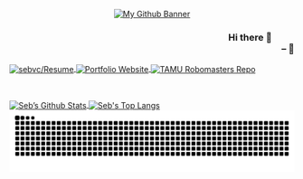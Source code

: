 <div align="center">
  <!-- <img width="200" src="https://github.com/sebvc/sebvc/assets/90735870/163b1a95-e5da-4bd9-bd43-da0837f7b3b0" alt="My Profile Picture"> -->

  [![My Github Banner](https://github.com/sebvc/sebvc/assets/90735870/8dd7757a-2ce0-404a-b4d3-19b361e32973)](http://tx.ag/sebvc)
</div>

<div align="end">

### Hi there 👋 &#10240;&#10240;&#10240; <br> &#10240;&#10240;&#10240;&#10240;&#10240;&#10240;&#10240;&#10240; &ndash; 🦀
</div>

<!-- ### Some Fun Stuff 🚀 -->
<!-- From: https://github.com/anuraghazra/github-readme-stats -->
<!-- [![Seb’s github stats](https://github-readme-stats.vercel.app/api?username=sebvc&show_icons=true&include_all_commits=true&rank_icon=github&hide=contribs&title_color=c50000&icon_color=c50000&text_color=6e6e6e&bg_color=00000000&border_color=810202)](https://github.com/sebvc)

[![Top Langs](https://github-readme-stats.vercel.app/api/top-langs/?username=sebvc&layout=compact&theme=onedark&title_color=c50000&text_color=6e6e6e&bg_color=00000000&border_color=810202&hide_progress=true&hide=PHP&langs_count=8)](https://github.com/sebvc)
 -->

<a href="https://github.com/sebvc/Resume">
  <img align="center" alt="sebvc/Resume" src="https://github-readme-stats.vercel.app/api/pin/?username=sebvc&repo=Resume&theme=shadow_red&text_color=6e6e6e&border_color=6e6e6e" />
</a>
<!-- &emsp;horizontal space -->
<a href="https://github.com/sebvc/people.tamu.edu">
  <img align="center" alt="Portfolio Website" src="https://github-readme-stats.vercel.app/api/pin/?username=sebvc&repo=people.tamu.edu&theme=shadow_red&text_color=6e6e6e&border_color=6e6e6e" />
</a>
<!-- &emsp;horizontal space -->
<a href="https://github.com/TAMU-Robomasters/aimbots-dev">
  <img align="center" alt="TAMU Robomasters Repo" src="https://github-readme-stats.vercel.app/api/pin/?username=TAMU-Robomasters&repo=aimbots-dev&show_owner=true&theme=shadow_red&text_color=6e6e6e&border_color=6e6e6e" />
</a>

<br><!-- new line space <br>-->


<a href="https://github.com/sebvc">
  <img alt="Seb’s Github Stats" align="center" src="https://github-readme-stats.vercel.app/api?username=sebvc&show_icons=true&include_all_commits=true&rank_icon=github&hide=contribs&theme=shadow_red&text_color=6e6e6e" />
</a>
<a href="https://github.com/sebvc">
  <img alt="Seb's Top Langs" align="center" src="https://github-readme-stats.vercel.app/api/top-langs/?username=sebvc&hide_progress=true&langs_count=10&theme=shadow_red&text_color=6e6e6e" />
</a>


<!-- Snake from Platane -->
<picture> 
  <source media="(prefers-color-scheme: dark)" srcset="https://raw.githubusercontent.com/sebvc/sebvc/output/github-contribution-grid-snake-dark.svg">
  <source media="(prefers-color-scheme: light)" srcset="https://raw.githubusercontent.com/sebvc/sebvc/output/github-contribution-grid-snake.svg">
  <img alt="github contribution grid snake animation" src="https://raw.githubusercontent.com/sebvc/sebvc/output/github-contribution-grid-snake.svg">
</picture>


<!-- [![Seb's github activity graph](https://github-readme-activity-graph.vercel.app/graph?username=sebvc&bg_color=fffff0&color=708090&line=24292e&point=24292e&area=true&hide_border=true)](https://github.com/sebvc) -->



<!--
**sebvc/sebvc** is a ✨ _special_ ✨ repository because its `README.md` (this file) appears on your GitHub profile.

Here are some ideas to get you started:

- 🔭 I’m currently working on ...
- 🌱 I’m currently learning ...
- 👯 I’m looking to collaborate on ...
- 🤔 I’m looking for help with ...
- 💬 Ask me about ...
- 📫 How to reach me: ...
- 😄 Pronouns: ...
- ⚡ Fun fact: ...
-->
